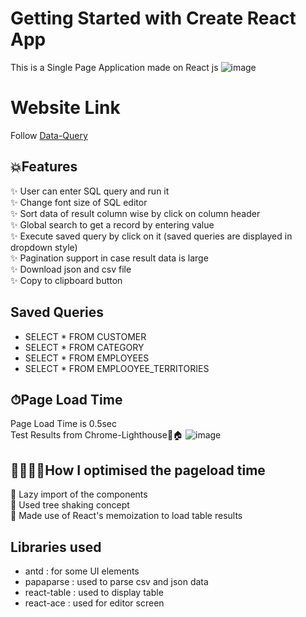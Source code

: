 # Getting Started with Create React App

This is a Single Page Application made on React js
![image](https://user-images.githubusercontent.com/45832558/200386160-1c053ea2-5c29-4e12-a27a-549c26a27acb.png)

# Website Link
Follow [Data-Query](https://data-query.vercel.app)


## 💥Features
✨ User can enter SQL query and run it </br>
✨ Change font size of SQL editor </br>
✨ Sort data of result column wise by click on column header </br>
✨ Global search to get a record by entering value </br>
✨ Execute saved query by click on it (saved queries are displayed in dropdown style) </br>
✨ Pagination support in case result data is large</br>
✨ Download json and csv file </br>
✨ Copy to clipboard button </br>



## Saved Queries
* SELECT * FROM CUSTOMER 
* SELECT * FROM CATEGORY
* SELECT * FROM EMPLOYEES
* SELECT * FROM EMPLOOYEE_TERRITORIES


## ⏱Page Load Time
Page Load Time is 0.5sec</br>
Test Results from Chrome-Lighthouse🔦🏠 
![image](https://user-images.githubusercontent.com/45832558/200248676-07ed28ce-21ca-47b1-a80e-296cfe324d3f.png)


## 🏃🏻‍♂️💨How I optimised the pageload time
 🔨 Lazy import of the components</br>
 🔨 Used tree shaking concept</br>
 🔨 Made use of React's memoization to load table results</br>

## Libraries used
* antd : for some UI elements
* papaparse : used to parse csv and json data
* react-table : used to display table
* react-ace : used for editor screen
